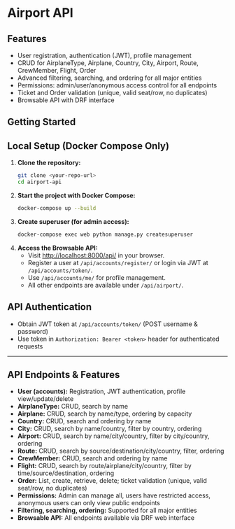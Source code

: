 # Airport API

## Features

- User registration, authentication (JWT), profile management
- CRUD for AirplaneType, Airplane, Country, City, Airport, Route, CrewMember, Flight, Order
- Advanced filtering, searching, and ordering for all major entities
- Permissions: admin/user/anonymous access control for all endpoints
- Ticket and Order validation (unique, valid seat/row, no duplicates)
- Browsable API with DRF interface

## Getting Started


## Local Setup (Docker Compose Only)

1. **Clone the repository:**
	```sh
	git clone <your-repo-url>
	cd airport-api
	```
2. **Start the project with Docker Compose:**
	```sh
	docker-compose up --build
	```
3. **Create superuser (for admin access):**
	```sh
	docker-compose exec web python manage.py createsuperuser
	```
4. **Access the Browsable API:**
	- Visit [http://localhost:8000/api/](http://localhost:8000/api/) in your browser.
	- Register a user at `/api/accounts/register/` or login via JWT at `/api/accounts/token/`.
	- Use `/api/accounts/me/` for profile management.
	- All other endpoints are available under `/api/airport/`.


## API Authentication

- Obtain JWT token at `/api/accounts/token/` (POST username & password)
- Use token in `Authorization: Bearer <token>` header for authenticated requests

---

## API Endpoints & Features

- **User (accounts):** Registration, JWT authentication, profile view/update/delete
- **AirplaneType:** CRUD, search by name
- **Airplane:** CRUD, search by name/type, ordering by capacity
- **Country:** CRUD, search and ordering by name
- **City:** CRUD, search by name/country, filter by country, ordering
- **Airport:** CRUD, search by name/city/country, filter by city/country, ordering
- **Route:** CRUD, search by source/destination/city/country, filter, ordering
- **CrewMember:** CRUD, search and ordering by name
- **Flight:** CRUD, search by route/airplane/city/country, filter by time/source/destination, ordering
- **Order:** List, create, retrieve, delete; ticket validation (unique, valid seat/row, no duplicates)
- **Permissions:** Admin can manage all, users have restricted access, anonymous users can only view public endpoints
- **Filtering, searching, ordering:** Supported for all major entities
- **Browsable API:** All endpoints available via DRF web interface

